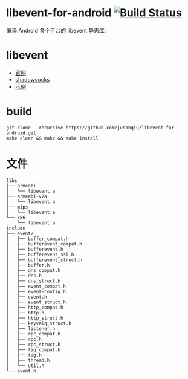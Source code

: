 # libevent-for-android [![Build Status](https://travis-ci.org/jusonqiu/libevent-for-android.svg?branch=master)](https://travis-ci.org/jusonqiu/libevent-for-android)

编译 Android 各个平台的 libevent 静态库.

# libevent

- [官网](http://libevent.org/)
- [shadowsocks](https://github.com/shadowsocks/libevent)
- [示例](https://github.com/jasonish/libevent-examples)

# build
```
git clone --recursive https://github.com/jusonqiu/libevent-for-android.git
make clean && make && make install
```

# 文件

```
libs
├── armeabi
│   └── libevent.a
├── armeabi-v7a
│   └── libevent.a
├── mips
│   └── libevent.a
└── x86
    └── libevent.a
include
├── event2
│   ├── buffer_compat.h
│   ├── bufferevent_compat.h
│   ├── bufferevent.h
│   ├── bufferevent_ssl.h
│   ├── bufferevent_struct.h
│   ├── buffer.h
│   ├── dns_compat.h
│   ├── dns.h
│   ├── dns_struct.h
│   ├── event_compat.h
│   ├── event-config.h
│   ├── event.h
│   ├── event_struct.h
│   ├── http_compat.h
│   ├── http.h
│   ├── http_struct.h
│   ├── keyvalq_struct.h
│   ├── listener.h
│   ├── rpc_compat.h
│   ├── rpc.h
│   ├── rpc_struct.h
│   ├── tag_compat.h
│   ├── tag.h
│   ├── thread.h
│   └── util.h
└── event.h
```

